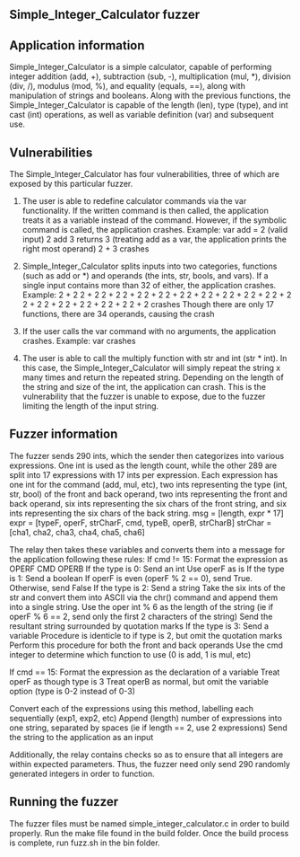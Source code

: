 ## Simple_Integer_Calculator fuzzer

## Application information
Simple_Integer_Calculator is a simple calculator, capable of performing integer addition (add, +), subtraction (sub, -), multiplication (mul, *), division (div, /), modulus (mod, %), and equality (equals, ==), along with manipulation of strings and booleans. Along with the previous functions, the Simple_Integer_Calculator is capable of the length (len), type (type), and int cast (int) operations, as well as variable definition (var) and subsequent use.

## Vulnerabilities
The Simple_Integer_Calculator has four vulnerabilities, three of which are exposed by this particular fuzzer.
1. The user is able to redefine calculator commands via the var functionality. If the written command is then called, the application treats it as a variable instead of the command. However, if the symbolic command is called, the application crashes.
Example: var add = 2 (valid input)
         2 add 3 returns 3 (treating add as a var, the application prints the right most operand)
         2 + 3 crashes

2. Simple_Integer_Calculator splits inputs into two categories, functions (such as add or *) and operands (the ints, str, bools, and vars). If a single input contains more than 32 of either, the application crashes.
Example: 2 + 2 2 + 2 2 + 2 2 + 2 2 + 2 2 + 2 2 + 2 2 + 2 2 + 2 2 + 2 2 + 2 2 + 2 2 + 2 2 + 2 2 + 2 2 + 2 2 + 2 crashes
         Though there are only 17 functions, there are 34 operands, causing the crash

3. If the user calls the var command with no arguments, the application crashes.
Example: var crashes

4. The user is able to call the multiply function with str and int (str * int). In this case, the Simple_Integer_Calculator will simply repeat the string x many times and return the repeated string. Depending on the length of the string and size of the int, the application can crash. This is the vulnerability that the fuzzer is unable to expose, due to the fuzzer limiting the length of the input string.

## Fuzzer information
The fuzzer sends 290 ints, which the sender then categorizes into various expressions. One int is used as the length count, while the other 289 are split into 17 expressions with 17 ints per expression. Each expression has one int for the command (add, mul, etc), two ints representing the type (int, str, bool) of the front and back operand, two ints representing the front and back operand, six ints representing the six chars of the front string, and six ints representing the six chars of the back string.
msg = [length, expr * 17]
expr = [typeF, operF, strCharF, cmd, typeB, operB, strCharB]
strChar = [cha1, cha2, cha3, cha4, cha5, cha6]

The relay then takes these variables and converts them into a message for the application following these rules:
If cmd != 15: Format the expression as OPERF CMD OPERB
If the type is 0: Send an int
    Use operF as is
If the type is 1: Send a boolean
    If operF is even (operF % 2 == 0), send True. Otherwise, send False
If the type is 2: Send a string
    Take the six ints of the str and convert them into ASCII via the chr() command and append them into a single string.
    Use the oper int % 6 as the length of the string (ie if operF % 6 == 2, send only the first 2 characters of the string)
    Send the resultant string surrounded by quotation marks
If the type is 3: Send a variable
    Procedure is identicle to if type is 2, but omit the quotation marks
Perform this procedure for both the front and back operands
Use the cmd integer to determine which function to use (0 is add, 1 is mul, etc)

If cmd == 15: Format the expression as the declaration of a variable
    Treat operF as though type is 3
    Treat operB as normal, but omit the variable option (type is 0-2 instead of 0-3)

Convert each of the expressions using this method, labelling each sequentially (exp1, exp2, etc)
Append (length) number of expressions into one string, separated by spaces (ie if length == 2, use 2 expressions)
Send the string to the application as an input

Additionally, the relay contains checks so as to ensure that all integers are within expected parameters. Thus, the fuzzer need only send 290 randomly generated integers in order to function.

## Running the fuzzer
The fuzzer files must be named simple_integer_calculator.c in order to build properly.
Run the make file found in the build folder.
Once the build process is complete, run fuzz.sh in the bin folder.

